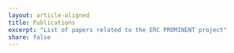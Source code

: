 ```yaml
---
layout: article-aligned
title: Publications
excerpt: "List of papers related to the ERC PROMINENT project"
share: false
---
```


[comment]: <> (Do not edit below this line)
